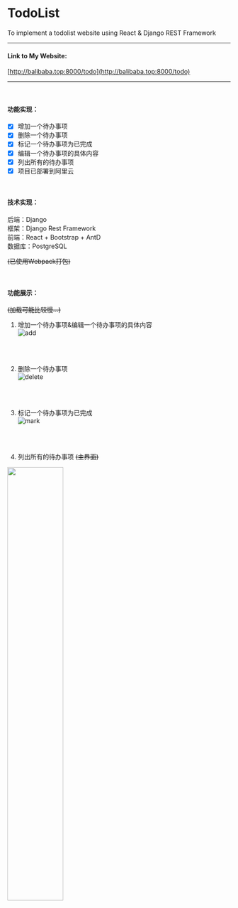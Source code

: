 # TodoList  
To implement a todolist website using React &amp; Django REST Framework  

---

#### Link to My Website:  
[http://balibaba.top:8000/todo](http://balibaba.top:8000/todo)

---
<br>

#### 功能实现：

* [x] 增加一个待办事项  
* [x] 删除一个待办事项  
* [x] 标记一个待办事项为已完成  
* [x] 编辑一个待办事项的具体内容  
* [x] 列出所有的待办事项  
* [x] 项目已部署到阿里云
<br>

#### 技术实现：
后端：Django  
框架：Django Rest Framework  
前端：React + Bootstrap + AntD  
数据库：PostgreSQL  

~~(已使用Webpack打包)~~

<br>

#### 功能展示：
~~(加载可能比较慢...)~~  

1. 增加一个待办事项&编辑一个待办事项的具体内容  
![add](https://cl.ly/3W1w030n0a0i/Screen%20Recording%202018-05-10%20at%2004.19.42.43%20PM.gif)
<br>
<br>

2. 删除一个待办事项  
![delete](https://cl.ly/2z3q1v2N2p3L/Screen%20Recording%202018-05-10%20at%2003.42.33.89%20PM.gif)
<br>
<br>

3. 标记一个待办事项为已完成  
![mark](https://cl.ly/1F2n1B3d3U2r/Screen%20Recording%202018-05-10%20at%2003.43.19.96%20PM.gif)
<br>
<br>

4. 列出所有的待办事项 ~~(主界面)~~  
<img width="50%" height="50%" src="https://cl.ly/3M023S1l370a/Image%202018-05-10%20at%203.19.27%20PM.png"/>
<br>
<br>




